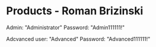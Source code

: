 # Products - Roman Brizinski
Admin: "Administrator"
Password: "Admin111111!"

Adcvanced user: "Advanced"
Password: "Advanced111111!"

